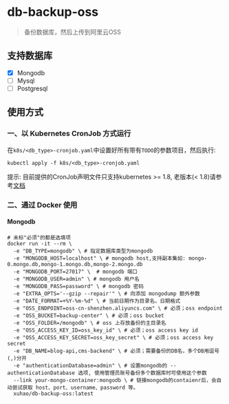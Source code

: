 # db-backup-oss

> 备份数据库，然后上传到阿里云OSS

## 支持数据库

  - [x] Mongodb
  - [ ] Mysql
  - [ ] Postgresql

## 使用方式

### 一、以 Kubernetes CronJob 方式运行

在`k8s/<db_type>-cronjob.yaml`中设置好所有带有`TODO`的参数项目，然后执行:

```shell
kubectl apply -f k8s/<db_type>-cronjob.yaml
```

提示: 目前提供的CronJob声明文件只支持kubernetes >= 1.8, 老版本(< 1.8)请参考[文档](https://kubernetes.io/docs/concepts/workloads/controllers/cron-jobs/#prerequisites)

### 二、通过 Docker 使用

#### Mongodb

```shell
# 未标"必须"的都是选填项
docker run -it --rm \
  -e "DB_TYPE=mongodb" \ # 指定数据库类型为mongodb
  -e "MONGODB_HOST=localhost" \ # mongodb host,支持副本集如: mongo-0.mongo.db,mongo-1.mongo.db,mongo-2.mongo.db
  -e "MONGODB_PORT=27017" \  # mongodb 端口
  -e "MONGODB_USER=admin" \ # mongodb 用户名
  -e "MONGODB_PASS=password" \ # mongodb 密码
  -e "EXTRA_OPTS='--gzip --repair'" \ # 向添加 mongodump 额外参数
  -e "DATE_FORMAT=+%Y-%m-%d" \ # 当前日期作为目录名，日期格式
  -e "OSS_ENDPOINT=oss-cn-shenzhen.aliyuncs.com" \ # 必须；oss endpoint
  -e "OSS_BUCKET=backup-center" \ # 必须；oss bucket
  -e "OSS_FOLDER=/mongodb" \ # oss 上存放备份的主目录名
  -e "OSS_ACCESS_KEY_ID=oss_key_id" \ # 必须；oss access key id
  -e "OSS_ACCESS_KEY_SECRET=oss_key_secret" \ # 必须；oss access key secret
  -e "DB_NAME=blog-api,cms-backend" \ # 必须；需要备份的DB名，多个DB用逗号(,)分开
  -e "authenticationDatabase=admin" \ # 设置mongodb的 --authenticationDatabase 选项, 使用管理员账号备份多个数据库时可使用这个参数
  --link your-mongo-container:mongodb \ # 链接mongodb的contaienr后，会自动尝试获取 host、port、username、password 等。
  xuhao/db-backup-oss:latest
```
